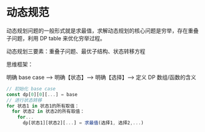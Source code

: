 # 动态规范

动态规划问题的一般形式就是求最值，求解动态规划的核心问题是穷举，存在重叠子问题，利用 DP table 来优化穷举过程。

动态规划三要素：重叠子问题、最优子结构、状态转移方程

思维框架：

明确 base case --> 明确【状态】--> 明确【选择】--> 定义 DP 数组/函数的含义

```js
// 初始化 base case
const dp[0][0][...] = base
// 进行状态转移
for 状态1 in 状态1的所有取值：
  for 状态2 in 状态2的所有取值：
    for...
      dp[状态1][状态2][...] = 求最值(选择1, 选择2,...)
```
